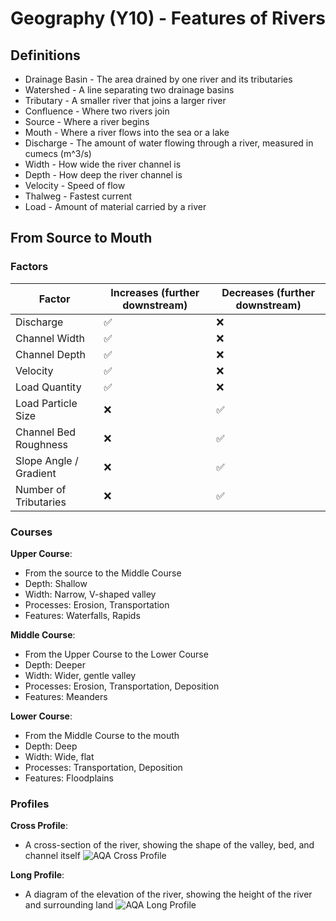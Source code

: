 # Geography (Y10) - Features of Rivers
## Definitions
* Drainage Basin - The area drained by one river and its tributaries
* Watershed - A line separating two drainage basins
* Tributary - A smaller river that joins a larger river
* Confluence - Where two rivers join
* Source - Where a river begins
* Mouth - Where a river flows into the sea or a lake
* Discharge - The amount of water flowing through a river, measured in cumecs (m^3/s)
* Width - How wide the river channel is
* Depth - How deep the river channel is
* Velocity - Speed of flow
* Thalweg - Fastest current
* Load - Amount of material carried by a river

## From Source to Mouth
### Factors
| Factor | Increases (further downstream) | Decreases (further downstream) |
| ------ | ------------------------------ | ------------------------------ |
| Discharge | :white_check_mark: | :x: |
| Channel Width | :white_check_mark: | :x: |
| Channel Depth | :white_check_mark: | :x: |
| Velocity | :white_check_mark: | :x: |
| Load Quantity | :white_check_mark: | :x: |
| Load Particle Size | :x: | :white_check_mark: |
| Channel Bed Roughness | :x: | :white_check_mark: |
| Slope Angle / Gradient | :x: | :white_check_mark: |
| Number of Tributaries | :x: | :white_check_mark: |

### Courses
**Upper Course**:
* From the source to the Middle Course
* Depth: Shallow
* Width: Narrow, V-shaped valley
* Processes: Erosion, Transportation
* Features: Waterfalls, Rapids

**Middle Course**:
* From the Upper Course to the Lower Course
* Depth: Deeper
* Width: Wider, gentle valley
* Processes: Erosion, Transportation, Deposition
* Features: Meanders
 
**Lower Course**:
* From the Middle Course to the mouth
* Depth: Deep
* Width: Wide, flat
* Processes: Transportation, Deposition
* Features: Floodplains

### Profiles
**Cross Profile**:
* A cross-section of the river, showing the shape of the valley, bed, and channel itself
![AQA Cross Profile](https://bam.files.bbci.co.uk/bam/live/content/zq4vk7h/large)

**Long Profile**:
* A diagram of the elevation of the river, showing the height of the river and surrounding land
![AQA Long Profile](https://bam.files.bbci.co.uk/bam/live/content/z26jhv4/large)

